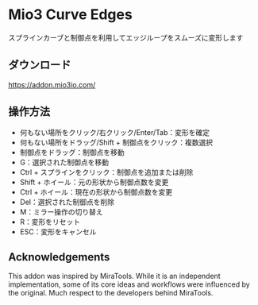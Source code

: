 # Mio3 Curve Edges

スプラインカーブと制御点を利用してエッジループをスムーズに変形します

## ダウンロード

https://addon.mio3io.com/

## 操作方法

-   何もない場所をクリック/右クリック/Enter/Tab：変形を確定
-   何もない場所をドラッグ/Shift + 制御点をクリック：複数選択
-   制御点をドラッグ：制御点を移動
-   G：選択された制御点を移動
-   Ctrl + スプラインをクリック：制御点を追加または削除
-   Shift + ホイール：元の形状から制御点数を変更
-   Ctrl + ホイール：現在の形状から制御点数を変更
-   Del：選択された制御点を削除
-   M：ミラー操作の切り替え
-   R：変形をリセット
-   ESC：変形をキャンセル

## Acknowledgements

This addon was inspired by MiraTools. While it is an independent implementation, some of its core ideas and workflows were influenced by the original. Much respect to the developers behind MiraTools.
